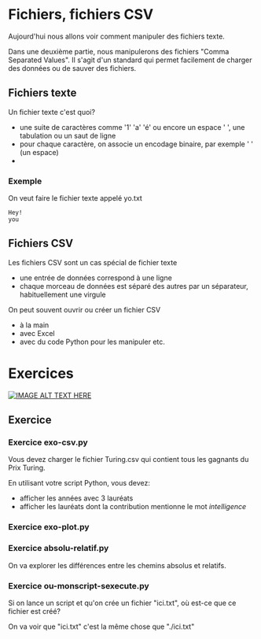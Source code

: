 # Fichiers, fichiers CSV

Aujourd'hui nous allons voir comment manipuler des fichiers texte.

Dans une deuxième partie, nous manipulerons des fichiers "Comma Separated Values". Il s'agit d'un standard
qui permet facilement de charger des données ou de sauver des fichiers.

## Fichiers texte

Un fichier texte c'est quoi?

- une suite de caractères comme '1' 'a' 'é' ou encore un espace ' ', une tabulation ou un saut de ligne
- pour chaque caractère, on associe un encodage binaire, par exemple ' ' (un espace)
-
### Exemple
On veut faire le fichier texte appelé yo.txt
```
Hey!
you
```

## Fichiers CSV

Les fichiers CSV sont un cas spécial de fichier texte
- une entrée de données correspond à une ligne
- chaque morceau de données est séparé des autres par un séparateur, habituellement une virgule

On peut souvent ouvrir ou créer un fichier CSV
- à la main
- avec Excel
- avec du code Python pour les manipuler etc.

# Exercices

[![IMAGE ALT TEXT HERE](http://img.youtube.com/vi/0TqWgIC0T0c/0.jpg)](http://www.youtube.com/watch?v=0TqWgIC0T0c)

## Exercice

### Exercice exo-csv.py
Vous devez charger le fichier Turing.csv qui contient tous les gagnants du Prix Turing.

En utilisant votre script Python, vous devez:
- afficher les années avec 3 lauréats
- afficher les lauréats dont la contribution mentionne le mot <em>intelligence</em>

### Exercice exo-plot.py

### Exercice absolu-relatif.py

On va explorer les différences entre les chemins absolus et relatifs.

### Exercice ou-monscript-sexecute.py

Si on lance un script et qu'on crée un fichier "ici.txt", où est-ce que ce fichier est créé?

On va voir que "ici.txt" c'est la même chose que "./ici.txt"
                        

